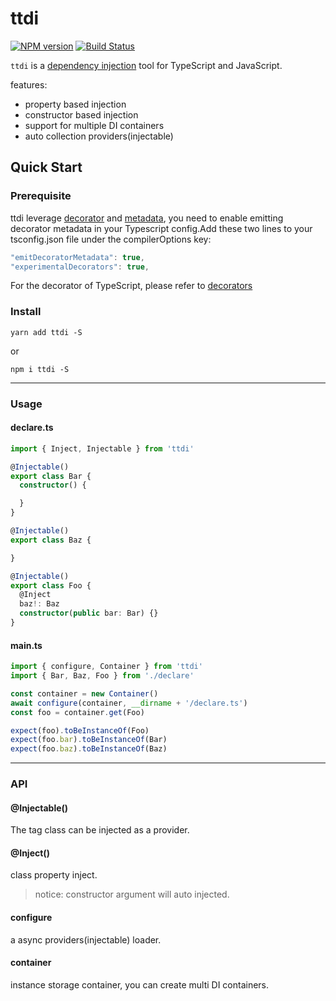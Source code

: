# ttdi

[![NPM version][npm-image]][npm-url]
[![Build Status][travis-image]][travis-url]

[npm-url]: https://www.npmjs.com/package/ttdi
[npm-image]: https://img.shields.io/npm/v/ttdi.svg?style=flat
[travis-url]: https://travis-ci.org/Luncher/ttdi
[travis-image]: https://img.shields.io/travis/Luncher/ttdi.svg?style=flat


`ttdi` is a [dependency injection](https://en.wikipedia.org/wiki/Dependency_injection) tool for TypeScript and JavaScript.


features:

- property based injection
- constructor based injection
- support for multiple DI containers
- auto collection providers(injectable)

## Quick Start


### Prerequisite

ttdi leverage [decorator](https://github.com/tc39/proposal-decorators) and [metadata](https://github.com/rbuckton/reflect-metadata), you need to enable emitting decorator metadata in your Typescript config.Add these two lines to your tsconfig.json file under the compilerOptions key:

```javascript
"emitDecoratorMetadata": true,
"experimentalDecorators": true,
```

For the decorator of TypeScript, please refer to [decorators](https://www.typescriptlang.org/docs/handbook/decorators.html)




### Install 

```shell
yarn add ttdi -S
```

or
```shell
npm i ttdi -S
```

---

### Usage


#### declare.ts

```typescript
import { Inject, Injectable } from 'ttdi'

@Injectable()
export class Bar {
  constructor() {

  }
}

@Injectable()
export class Baz {

}

@Injectable()
export class Foo {
  @Inject
  baz!: Baz
  constructor(public bar: Bar) {}
}

```

#### main.ts

```typescript
import { configure, Container } from 'ttdi'
import { Bar, Baz, Foo } from './declare'

const container = new Container()
await configure(container, __dirname + '/declare.ts')
const foo = container.get(Foo)

expect(foo).toBeInstanceOf(Foo)
expect(foo.bar).toBeInstanceOf(Bar)
expect(foo.baz).toBeInstanceOf(Baz)
```

---

### API

#### @Injectable()

The tag class can be injected as a provider.


#### @Inject()

class property inject. 
>notice: constructor argument will auto injected.


#### configure

a async providers(injectable) loader.

#### container

instance storage container, you can create multi DI containers.
